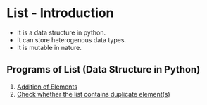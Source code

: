 # List - Introduction
- It is a data structure in python.
- It can store heterogenous data types.
- It is mutable in nature.

## Programs of List (Data Structure in Python)
1. [Addition of Elements](/Data%20Structure/List/Addition%20of%20Elements/addingElementsOfList.py)
2. [Check whether the list contains duplicate element(s)]()

